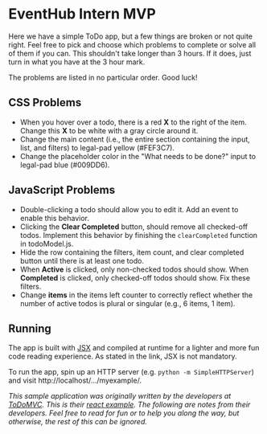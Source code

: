 # EventHub Intern MVP

Here we have a simple ToDo app, but a few things are broken or not quite right. Feel free to pick and choose which problems to complete or solve all of them if you can. This shouldn't take longer than 3 hours. If it does, just turn in what you have at the 3 hour mark.

The problems are listed in no particular order. Good luck!

## CSS Problems
- When you hover over a todo, there is a red **X** to the right of the item. Change this **X** to be white with a gray circle around it.
- Change the main content (i.e., the entire section containing the input, list, and filters) to legal-pad yellow (#FEF3C7). 
- Change the placeholder color in the "What needs to be done?" input to legal-pad blue (#009DD6).

## JavaScript Problems
- Double-clicking a todo should allow you to edit it. Add an event to enable this behavior.
- Clicking the **Clear Completed** button, should remove all checked-off todos. Implement this behavior by finishing the `clearCompleted` function in todoModel.js. 
- Hide the row containing the filters, item count, and clear completed button until there is at least one todo.
-  When **Active** is clicked, only non-checked todos should show. When **Completed** is clicked, only checked-off todos should show. Fix these filters.
- Change **items** in the items left counter to correctly reflect whether the number of active todos is plural or singular (e.g., 6 items, 1 item).

## Running

The app is built with [JSX](http://facebook.github.io/react/docs/jsx-in-depth.html) and compiled at runtime for a lighter and more fun code reading experience. As stated in the link, JSX is not mandatory.

To run the app, spin up an HTTP server (e.g. `python -m SimpleHTTPServer`) and visit http://localhost/.../myexample/.

*This sample application was originally written by the developers at [ToDoMVC](https://todomvc.com/). This is their [react example](https://github.com/tastejs/todomvc/tree/gh-pages/examples/react). The following are notes from their developers. Feel free to read for fun or to help you along the way, but otherwise, the rest of this can be ignored.*